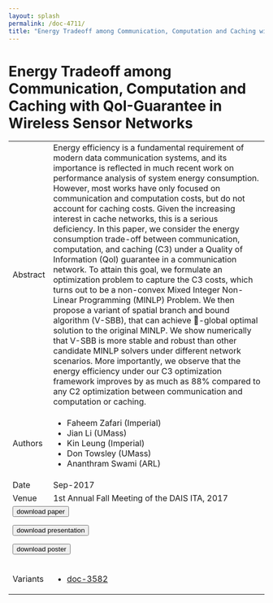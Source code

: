 ```yaml
---
layout: splash
permalink: /doc-4711/
title: "Energy Tradeoff among Communication, Computation and Caching with QoI-Guarantee in Wireless Sensor Networks"
---
```


# Energy Tradeoff among Communication, Computation and Caching with QoI-Guarantee in Wireless Sensor Networks

<table>
    <tbody>
    <tr>
        <td>Abstract</td>
        <td>Energy efficiency is a fundamental requirement of modern data communication systems, and its importance is reflected in much recent work on performance analysis of system energy consumption. However, most works have only focused on communication and computation costs, but do not account for caching costs. Given the increasing interest in cache networks, this is a serious deficiency. In this paper, we consider the energy consumption trade-off between communication, computation, and caching (C3) under a Quality of Information (QoI) guarantee in a communication network. To attain this goal, we formulate an optimization problem to capture the C3 costs, which turns out to be a non-convex Mixed Integer Non-Linear Programming (MINLP) Problem. We then propose a variant of spatial branch and bound algorithm (V-SBB), that can achieve -global optimal solution to the original MINLP. We show numerically that V-SBB is more stable and robust than other candidate MINLP solvers under different network scenarios. More importantly, we observe that the energy efficiency under our C3 optimization framework improves by as much as 88% compared to any C2 optimization between communication and computation or caching.</td>
    </tr>
    <tr>
        <td>Authors</td>
        <td>
            <ul>
                <li>Faheem Zafari (Imperial)</li>
                <li>Jian Li (UMass)</li>
                <li>Kin Leung (Imperial)</li>
                <li>Don Towsley (UMass)</li>
                <li>Ananthram Swami (ARL)</li>
            </ul>
        </td>
    </tr>
    <tr>
        <td>Date</td>
        <td>Sep-2017</td>
    </tr>
    <tr>
        <td>Venue</td>
        <td>1st Annual Fall Meeting of the DAIS ITA, 2017</td>
    </tr>
        <tr>
            <td colspan="2">
                <form method="get" action="https://dais-ita.org/sites/default/files/1513.pdf">
                    <button type="submit">download paper</button>
                </form>
                <form method="get" action="https://dais-ita.org/sites/default/files/1513_slides.pdf">
                    <button type="submit">download presentation</button>
                </form>
                <form method="get" action="https://dais-ita.org/sites/default/files/1513_poster.pdf">
                    <button type="submit">download poster</button>
                </form>
            </td>
        </tr>
        <tr>
            <td>Variants</td>
            <td>
                <ul>
                    <li><a href="${varId}">doc-3582</a></li>
                </ul>
            </td>
        </tr>
    </tbody>
</table>
